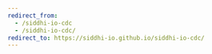 ```yaml
---
redirect_from:
  - /siddhi-io-cdc
  - /siddhi-io-cdc/
redirect_to: https://siddhi-io.github.io/siddhi-io-cdc/
---
```

